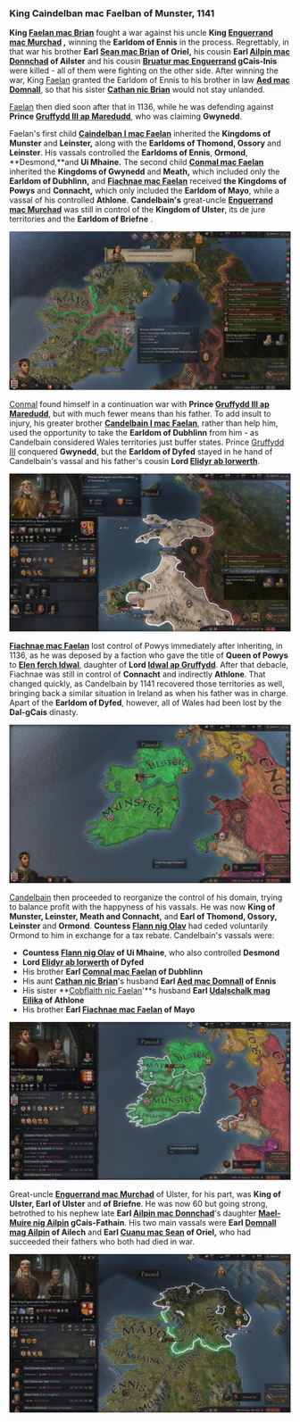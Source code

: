 ### King Caindelban mac Faelban of Munster, 1141

**King [Faelan mac Brian](../p/faelan_mac_brian_1084.md)** fought a war against his uncle **King [Enguerrand mac Murchad](../p/enguerrand_mac_murchad_1081.md) ,** winning the **Earldom of Ennis** in the process. Regrettably, in that war his brother **Earl [Sean mac Brian](../p/sean_mac_brian_1101.md) of Oriel,** his cousin **Earl [Ailpin mac Donnchad](../p/ailpin_mac_donnchad_1101.md) of Ailster** and his cousin **[Bruatur mac Enguerrand](../p/bruatur_mac_enguerrand_1108.md)  gCais-Inis** were killed - all of them were fighting on the other side. After winning the war, King [Faelan](../p/faelan_mac_brian_1084.md) granted the Earldom of Ennis to his brother in law **[Aed mac Domnall](../p/aed_mac_domnall_1078.md)**, so that his sister **[Cathan nic Brian](../p/cathan_nic_brian_1078.md)** would not stay unlanded. 

[Faelan](../p/faelan_mac_brian_1084.md) then died soon after that in 1136, while he was defending against **Prince [Gruffydd III ap Maredudd](../p/gruffydd_iii_ap_maredudd_1064.md)**, who was claiming **Gwynedd**. 

Faelan's first child **[Caindelban I mac Faelan](../p/caindelban_i_mac_faelan_1114.md)** inherited the **Kingdoms of Munster** and **Leinster,** along with the **Earldoms of Thomond, Ossory** and **Leinster**. His vassals controlled the **Earldoms of Ennis**, **Ormond**, **Desmond,**and **Ui Mhaine.** The second child **[Conmal mac Faelan](../p/conmal_mac_faelan_1122.md)** inherited the **Kingdoms of Gwynedd** and **Meath,** which included only the **Earldom of Dubhlinn,** and **[Fiachnae mac Faelan](../p/fiachnae_mac_faelan_1125.md)** received **the Kingdoms of Powys** and **Connacht,** which only included the **Earldom of Mayo**, while a vassal of his controlled **Athlone**. **Candelbain's** great-uncle **[Enguerrand mac Murchad](../p/enguerrand_mac_murchad_1081.md)** was still in control of the **Kingdom of Ulster**, its de jure territories and the **Earldom of Briefne** . 

![img](07-King_Caidelban-1141/map2.jpg)

[Conmal](../p/conmal_mac_faelan_1122.md) found himself in a continuation war with **Prince [Gruffydd III ap Maredudd](../p/gruffydd_iii_ap_maredudd_1064.md)**, but with much fewer means than his father. To add insult to injury, his greater brother **[Candelbain I mac Faelan](../p/caindelban_i_mac_faelan_1114.md)**, rather than help him, used the opportunity to take the **Earldom of Dubhlinn** from him - as Candelbain considered Wales territories just buffer states. Prince [Gruffydd III](../p/gruffydd_iii_ap_maredudd_1064.md) conquered **Gwynedd**, but the **Earldom of Dyfed** stayed in he hand of Candelbain's vassal and his father's cousin **Lord [Elidyr ab Iorwerth](../p/elidyr_ab_iorwerth_1085.md)**.

![img](07-King_Caidelban-1141/map1.jpg)

**[Fiachnae mac Faelan](../p/fiachnae_mac_faelan_1125.md)** lost control of Powys immediately after inheriting, in 1136, as he was deposed by a faction who gave the title of **Queen of Powys** to **[Elen ferch Idwal](../p/elen_ferch_idwal_1092.md)**, daughter of **Lord [Idwal ap Gruffydd](../p/idwal_ap_gruffydd_1054.md)**. After that debacle, Fiachnae was still in control of **Connacht** and indirectly **Athlone**. That changed quickly, as Candelbain by 1141 recovered those territories as well, bringing back a similar situation in Ireland as when his father was in charge. Apart of the **Earldom of Dyfed**, however, all of Wales had been lost by the **Dal-gCais** dinasty.

![img](07-King_Caidelban-1141/map3.jpg)

[Candelbain]((../p/caindelban_i_mac_faelan_1114.md)) then proceeded to reorganize the control of his domain, trying to balance profit with the happyness of his vassals. He was now **King of Munster, Leinster, Meath and Connacht,** and **Earl of Thomond, Ossory, Leinster** and **Ormond**. **Countess [Flann nig Olav](../p/flann_nig_olav_1097.md)** had ceded voluntarily Ormond to him in exchange for a tax rebate. Candelbain's vassals were:

- **Countess [Flann nig Olav](../p/flann_nig_olav_1097.md) of Ui Mhaine**, who also controlled **Desmond**
- **Lord [Elidyr ab Iorwerth](../p/elidyr_ab_iorwerth_1085.md) of Dyfed**
- His brother **Earl [Comnal mac Faelan](../p/conmal_mac_faelan_1122.md) of Dubhlinn**
- His aunt **[Cathan nic Brian](../p/cathan_nic_brian_1078.md)**'s husband **Earl [Aed mac Domnall](../p/aed_mac_domnall_1078.md) of Ennis**
- His sister **[Cobflaith nic Faelan](../p/cobflaith_nic_faelan_1101.md)'**s husband **Earl [Udalschalk mag Eilika](../p/udalschalk_mag_eilika_1096.md) of Athlone**
- His brother **Earl [Fiachnae mac Faelan](../p/fiachnae_mac_faelan_1125.md) of Mayo**

![img](07-King_Caidelban-1141/map5.jpg)

Great-uncle **[Enguerrand mac Murchad](../p/enguerrand_mac_murchad_1081.md)** of Ulster, for his part, was **King of Ulster, Earl of Ulster** and **of Briefne**. He was now 60 but going strong, betrothed to his nephew late **Earl [Ailpin mac Donnchad](../p/ailpin_mac_donnchad_1101.md)**'s daughter **[Mael-Muire nig Ailpin](../p/mael-muire_nig_ailpin_1125.md) gCais-Fathain**. His two main vassals were **Earl [Domnall mag Ailpin](../p/domnall_mag_ailpin_1119.md) of Ailech** and **Earl [Cuanu mac Sean](../p/cuanu_mac_sean_1121.md) of Oriel,** who had succeeded their fathers who both had died in war.

![img](07-King_Caidelban-1141/map6.jpg)

